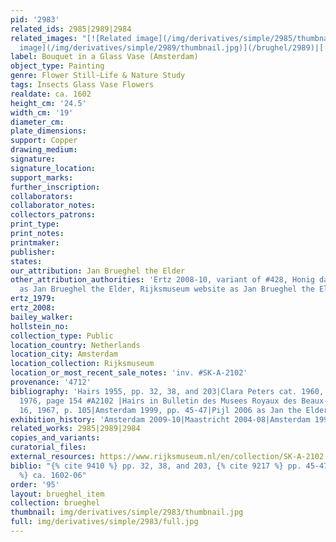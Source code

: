 ```yaml
---
pid: '2983'
related_ids: 2985|2989|2984
related_images: "[![Related image](/img/derivatives/simple/2985/thumbnail.jpg)](/brughel/2985)|[![Related
  image](/img/derivatives/simple/2989/thumbnail.jpg)](/brughel/2989)|[![Related image](/img/derivatives/simple/2984/thumbnail.jpg)](/brughel/2984)"
label: Bouquet in a Glass Vase (Amsterdam)
object_type: Painting
genre: Flower Still-Life & Nature Study
tags: Insects Glass Vase Flowers
realdate: ca. 1602
height_cm: '24.5'
width_cm: '19'
diameter_cm: 
plate_dimensions: 
support: Copper
drawing_medium: 
signature: 
signature_location: 
support_marks: 
further_inscription: 
collaborators: 
collaborator_notes: 
collectors_patrons: 
print_type: 
print_notes: 
printmaker: 
publisher: 
states: 
our_attribution: Jan Brueghel the Elder
other_attribution_authorities: 'Ertz 2008-10, variant of #428, Honig database, RKD
  as Jan Brueghel the Elder, Rijksmuseum website as Jan Brueghel the Elder'
ertz_1979: 
ertz_2008: 
bailey_walker: 
hollstein_no: 
collection_type: Public
location_country: Netherlands
location_city: Amsterdam
location_collection: Rijksmuseum
location_or_most_recent_sale_notes: 'inv. #SK-A-2102'
provenance: '4712'
bibliography: 'Hairs 1955, pp. 32, 38, and 203|Clara Peters cat. 1960, #646-A2; cat.
  1976, page 154 #A2102 |Hairs in Bulletin des Musees Royaux des Beaux-Arts de Belgique,
  16, 1967, p. 105|Amsterdam 1999, pp. 45-47|Pijl 2006 as Jan the Elder ca. 1602-06'
exhibition_history: 'Amsterdam 2009-10|Maastricht 2004-08|Amsterdam 1999, #2'
related_works: 2985|2989|2984
copies_and_variants: 
curatorial_files: 
external_resources: https://www.rijksmuseum.nl/en/collection/SK-A-2102
biblio: "{% cite 9410 %} pp. 32, 38, and 203, {% cite 9217 %} pp. 45-47, {% cite 9291
  %} ca. 1602-06"
order: '95'
layout: brueghel_item
collection: brueghel
thumbnail: img/derivatives/simple/2983/thumbnail.jpg
full: img/derivatives/simple/2983/full.jpg
---
```

